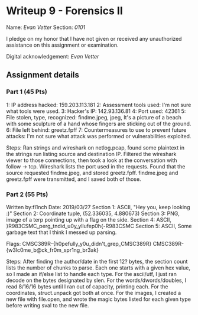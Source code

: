# Writeup 9 - Forensics II

Name: *Evan Vetter*
Section: *0101*

I pledge on my honor that I have not given or received any unauthorized assistance on this assignment or examination.

Digital acknowledgement: *Evan Vetter*


## Assignment details

### Part 1 (45 Pts)
1: IP address hacked: 159.203.113.181
2: Assessment tools used: I'm not sure what tools were used.
3: Hacker's IP: 142.93.136.81
4: Port used: 42361
5: File stolen, type, recognized: findme.jpeg, jpeg,
It's a picture of a beach with some sculpture of a hand whose fingers are sticking out of the ground.
6: File left behind: greetz.fpff
7: Countermeasures to use to prevent future attacks: I'm not sure what attack was performed or vulnerabilities exploited.

Steps: Ran strings and wireshark on netlog.pcap, found some plaintext in the strings run listing source and destination IP. Filtered the wireshark viewer to those connections, then took a look at the conversation with follow -> tcp. Wireshark lists the port used in the requests. Found that the source requested findme.jpeg, and stored greetz.fpff. findme.jpeg and greetz.fpff were transmitted, and I saved both of those. 

### Part 2 (55 Pts)

Written by:fl1nch
Date: 2019/03/27
Section 1: ASCII, "Hey you, keep looking :)"
Section 2: Coordinate tuple, (52.336035, 4.880673)
Section 3: PNG, image of a terp pointing up with a flag on the side.
Section 4: ASCII, }R983CSMC_perg_tndid_u0y_yllufep0h{-R983CSMC
Section 5: ASCII, Some garbage text that I think I messed up parsing.

Flags: CMSC389R-{h0pefully_y0u_didn't_grep_CMSC389R}
CMSC389R-{w3lc0me_b@ck_fr0m_spr1ng_br3ak}

Steps: After finding the author/date in the first 12? bytes, the section count lists the number of chunks to parse. Each one starts with a given hex value, so I made an if/else list to handle each type. For the ascii/utf, I just ran decode on the bytes designated by slen. For the words/dwords/doubles, I read 8/16/16 bytes until I ran out of capacity, printing each. For the coordinates, struct.unpack got both at once. For the images, I created a new file with file.open, and wrote the magic bytes listed for each given type before writing sval to the new file.